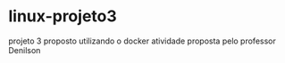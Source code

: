 # linux-projeto3
projeto 3 proposto utilizando o docker 
atividade proposta pelo professor Denilson 
